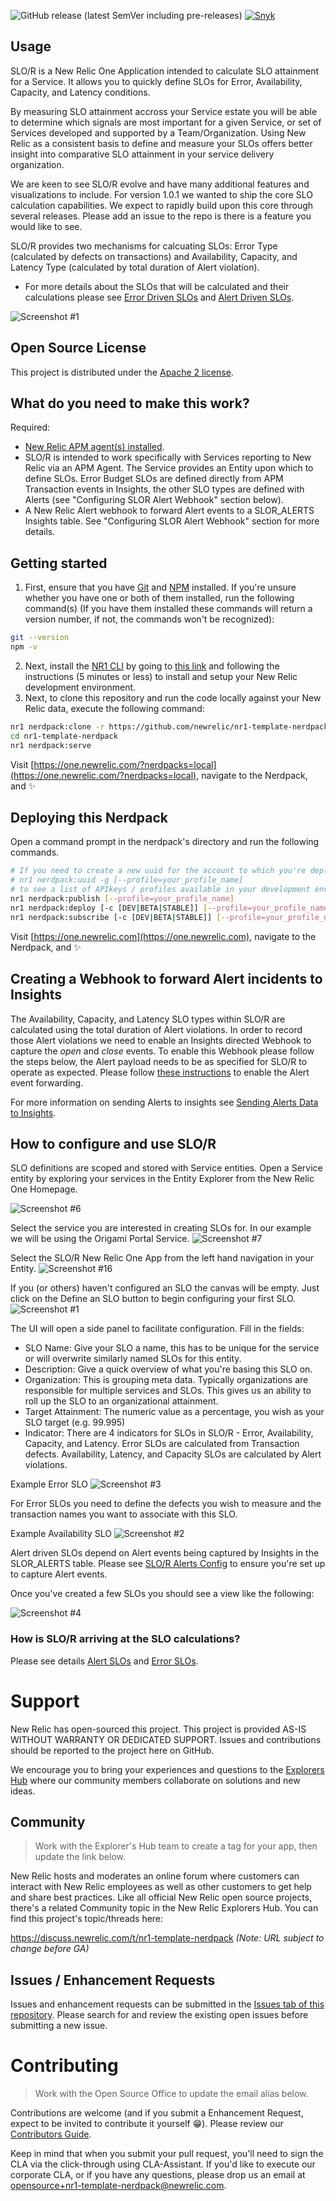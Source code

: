 
![GitHub release (latest SemVer including pre-releases)](https://img.shields.io/github/v/release/newrelic/nr1-template-nerdpack?include_prereleases&sort=semver) [![Snyk](https://snyk.io/test/github/newrelic/nr1-template-nerdpack/badge.svg)](https://snyk.io/test/github/newrelic/nr1-template-nerdpack)

## Usage

SLO/R is a New Relic One Application intended to calculate SLO attainment for a Service. It allows you to quickly define SLOs for Error, Availability, Capacity, and Latency conditions. 

By measuring SLO attainment accross your Service estate you will be able to determine which signals are most important for a given Service, or set of Services developed and supported by a Team/Organization. Using New Relic as a consistent basis to define and measure your SLOs offers better insight into comparative SLO attainment in your service delivery organization.

We are keen to see SLO/R evolve and have many additional features and visualizations to include. For version 1.0.1 we wanted to ship the core SLO calculation capabilities. We expect to rapidly build upon this core through several releases. Please add an issue to the repo is there is a feature you would like to see.

SLO/R provides two mechanisms for calcuating SLOs: Error Type (calculated by defects on transactions) and Availability, Capacity, and Latency Type (calculated by total duration of Alert violation). 

- For more details about the SLOs that will be calculated and their calculations please see [Error Driven SLOs](./docs/error_slos.md) and [Alert Driven SLOs](./docs/alert_slos.md).  

![Screenshot #1](screenshots/screenshot_05.png)

## Open Source License

This project is distributed under the [Apache 2 license](LICENSE).

## What do you need to make this work?

Required:

- [New Relic APM agent(s) installed](https://docs.newrelic.com/docs/agents/manage-apm-agents/installation/compatibility-requirements-new-relic-agents-products). 
- SLO/R is intended to work specifically with Services reporting to New Relic via an APM Agent. The Service provides an Entity upon which to define SLOs. Error Budget SLOs are defined directly from APM Transaction events in Insights, the other SLO types are defined with Alerts (see "Configuring SLOR Alert Webhook" section below).  
- A New Relic Alert webhook to forward Alert events to a SLOR_ALERTS Insights table. See "Configuring SLOR Alert Webhook" section for more details.


## Getting started

1. First, ensure that you have [Git](https://git-scm.com/book/en/v2/Getting-Started-Installing-Git) and [NPM](https://www.npmjs.com/get-npm) installed. If you're unsure whether you have one or both of them installed, run the following command(s) (If you have them installed these commands will return a version number, if not, the commands won't be recognized):
```bash
git --version
npm -v
```
2. Next, install the [NR1 CLI](https://one.newrelic.com/launcher/developer-center.launcher) by going to [this link](https://one.newrelic.com/launcher/developer-center.launcher) and following the instructions (5 minutes or less) to install and setup your New Relic development environment.
3. Next, to clone this repository and run the code locally against your New Relic data, execute the following command:

```bash
nr1 nerdpack:clone -r https://github.com/newrelic/nr1-template-nerdpack.git
cd nr1-template-nerdpack
nr1 nerdpack:serve
```

Visit [https://one.newrelic.com/?nerdpacks=local](https://one.newrelic.com/?nerdpacks=local), navigate to the Nerdpack, and :sparkles:

## Deploying this Nerdpack

Open a command prompt in the nerdpack's directory and run the following commands.

```bash
# If you need to create a new uuid for the account to which you're deploying this Nerdpack, use the following
# nr1 nerdpack:uuid -g [--profile=your_profile_name]
# to see a list of APIkeys / profiles available in your development environment, run nr1 credentials:list
nr1 nerdpack:publish [--profile=your_profile_name]
nr1 nerdpack:deploy [-c [DEV|BETA|STABLE]] [--profile=your_profile_name]
nr1 nerdpack:subscribe [-c [DEV|BETA|STABLE]] [--profile=your_profile_name]
```

Visit [https://one.newrelic.com](https://one.newrelic.com), navigate to the Nerdpack, and :sparkles:

## Creating a Webhook to forward Alert incidents to Insights

The Availability, Capacity, and Latency SLO types within SLO/R are calculated using the total duration of Alert violations. In order to record those Alert violations we need to enable an Insights directed Webhook to capture the _open_ and _close_ events. To enable this Webhook please follow the steps below, the Alert payload needs to be as specified for SLO/R to operate as expected. Please follow [these instructions](./docs/slor_alerts_config.md) to enable the Alert event forwarding.


For more information on sending Alerts to insights see [Sending Alerts Data to Insights](https://blog.newrelic.com/product-news/sending-alerts-data-to-insights/).




## How to configure and use SLO/R

SLO definitions are scoped and stored with Service entities. Open a Service entity by exploring your services in the Entity Explorer from the New Relic One Homepage. 

![Screenshot #6](screenshots/screenshot_06.png)

Select the service you are interested in creating SLOs for. In our example we will be using the Origami Portal Service.
![Screenshot #7](screenshots/screenshot_07.png)

Select the SLO/R New Relic One App from the left hand navigation in your Entity.
![Screenshot #16](screenshots/screenshot_16.png)


If you (or others) haven't configured an SLO the canvas will be empty. Just click on the Define an SLO button to begin configuring your first SLO.
![Screenshot #1](screenshots/screenshot_01.png)

The UI will open a side panel to facilitate configuration. Fill in the fields:
- SLO Name: Give your SLO a name, this has to be unique for the service or will overwrite similarly named SLOs for this entity.
- Description: Give a quick overview of what you're basing this SLO on.
- Organization: This is grouping meta data. Typically organizations are responsible for multiple services and SLOs. This gives us an ability to roll up the SLO to an organizational attainment.
- Target Attainment: The numeric value as a percentage, you wish as your SLO target (e.g. 99.995)
- Indicator: There are 4 indicators for SLOs in SLO/R - Error, Availability, Capacity, and Latency. Error SLOs are calculated from Transaction defects. Availability, Latency, and Capacity SLOs are calculated by Alert violations.

Example Error SLO
![Screenshot #3](screenshots/screenshot_03.png)

For Error SLOs you need to define the defects you wish to measure and the transaction names you want to associate with this SLO.

Example Availability SLO
![Screenshot #2](screenshots/screenshot_02.png)

Alert driven SLOs depend on Alert events being captured by Insights in the SLOR_ALERTS table. Please see [SLO/R Alerts Config](./docs/slor_alerts_config.md) to ensure you're set up to capture Alert events.


Once you've created a few SLOs you should see a view like the following:

![Screenshot #4](screenshots/screenshot_04.png)

### How is SLO/R arriving at the SLO calculations?

Please see details [Alert SLOs](./docs/alert_slos.md) and [Error SLOs](error_slos.md).

# Support

New Relic has open-sourced this project. This project is provided AS-IS WITHOUT WARRANTY OR DEDICATED SUPPORT. Issues and contributions should be reported to the project here on GitHub.

We encourage you to bring your experiences and questions to the [Explorers Hub](https://discuss.newrelic.com) where our community members collaborate on solutions and new ideas.

## Community

> Work with the Explorer's Hub team to create a tag for your app, then update the link below.

New Relic hosts and moderates an online forum where customers can interact with New Relic employees as well as other customers to get help and share best practices. Like all official New Relic open source projects, there's a related Community topic in the New Relic Explorers Hub. You can find this project's topic/threads here:

https://discuss.newrelic.com/t/nr1-template-nerdpack
*(Note: URL subject to change before GA)*

## Issues / Enhancement Requests

Issues and enhancement requests can be submitted in the [Issues tab of this repository](../../issues). Please search for and review the existing open issues before submitting a new issue.

# Contributing

> Work with the Open Source Office to update the email alias below.

Contributions are welcome (and if you submit a Enhancement Request, expect to be invited to contribute it yourself :grin:). Please review our [Contributors Guide](CONTRIBUTING.md).

Keep in mind that when you submit your pull request, you'll need to sign the CLA via the click-through using CLA-Assistant. If you'd like to execute our corporate CLA, or if you have any questions, please drop us an email at opensource+nr1-template-nerdpack@newrelic.com.
